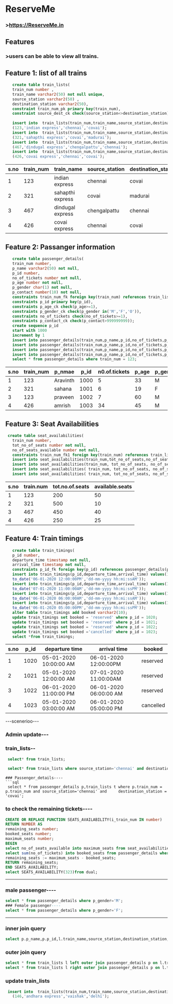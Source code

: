 # ReserveMe
### >https://ReserveMe.in

## Features
  ### >users can be able to view all trains.
## Feature 1: list of all trains

```sql
   create table train_lists(
   train_num number ,
   train_name varchar2(50) not null unique,
   source_station varchar2(50) ,
   destination_station varchar2(50),
   constraint train_num_pk primary key(train_num),
   constraint source_dest_ck check(source_station<>destination_station));
   
   insert into  train_lists(train_num,train_name,source_station,destination_station,class)values
   (123,'indian express','chennai','covai');
   insert into  train_lists(train_num,train_name,source_station,destination_station,class)values
   (321,'sahapthi express','covai','madurai');
   insert into  train_lists(train_num,train_name,source_station,destination_station,class)value
   (467,'dindugal express','chengalpattu','chennai');
   insert into  train_lists(train_num,train_name,source_station,destination_station,class)value
   (426,'covai express','chennai','covai');   
```   
| s.no | train_num | train_name       | source_station | destination_station |
|------|-----------|------------------|----------------|---------------------|
| 1    | 123       | indian express   | chennai        | covai               |
| 2    | 321       | sahapthi express | covai          | madurai             |
| 3    | 467       | dindugal express | chengalpattu   | chennai             |
| 4    | 426       | covai express    | chennai        | covai               |

## Feature 2: Passanger information
```sql
   create table passenger_details(
   train_num number,
   p_name varchar2(50) not null,
   p_id number,
   no_of_tickets number not null,
   p_age number not null,
   p_gender char(1) not null,
   p_contact number(10) not null,
   constraints train_num_fk foreign key(train_num) references train_lists(train_num),
   constraints p_id primary key(p_id),
   constraints p_age_ck check(p_age>=1),
   constraints p_gender_ck check(p_gender in('M','F','O')),
   constraints no_of_tickets check(no_of_tickets>=1),
   constraints p_contact_ck check(p_contact>999999999));
   create sequence p_id
   start with 1000
   increment by 1
   insert into passenger_details(train_num,p_name,p_id,no_of_tickets,p_age,p_gender,p_contact) values (123,'Aravinth',p_id.nextval,5,33,'M',8531946805);
   insert into passenger_details(train_num,p_name,p_id,no_of_tickets,p_age,p_gender,p_contact) values (321,'sahana',p_id.nextval,6,19,'F',9876543210);
   insert into passenger_details(train_num,p_name,p_id,no_of_tickets,p_age,p_gender,p_contact) values (123,'praveen',p_id.nextval,7,60,'M',8765432190);
   insert into passenger_details(train_num,p_name,p_id,no_of_tickets,p_age,p_gender,p_contact) values (426,'amrish',p_id.nextval,34,45,'M',7890654673);
   select * from passenger_details where train_num = 123;
```   
| s.no | train_num | p_nmae   | p_id | n0.of.tickets  | p_age | p_gender | p_contact  |
|------|-----------|----------|------|----------------|-------|----------|------------|
| 1    | 123       | Aravinth | 1000 | 5              | 33    | M        | 8531946805 |
| 2    | 321       | sahana   | 1001 | 6              | 19    | F        | 9876543210 |
| 3    | 123       | praveen  | 1002 | 7              | 60    | M        | 8765432190 |
| 4    | 426       | amrish   | 1003 | 34             | 45    | M        | 7890654673 |

## Feature 3: Seat Availabilities
```sql
 create table seat_availabilities(
   train_num number,
   tot_no_of_seats number not null,
   no_of_seats_available number not null,
   constraints train_num_fk1 foreign key(train_num) references train_lists (train_num));
   insert into seat_availabilities(train_num,tot_no_of_seats,no_of_seats_available) values(123,200,50);
   insert into seat_availabilities(train_num, tot_no_of_seats, no_of_seats_available) values(123,500,10);
   insert into seat_availabilities( train_num, tot_no_of_seats, no_of_seats_available) values( 467,450,50);
   insert into seat_availabilities( train_num, tot_no_of_seats, no_of_seats_available) values( 426,250,25);
```   
| s.no | train.num | tot.no.of.seats | available.seats |
|------|-----------|-----------------|-----------------|
| 1    | 123       | 200             | 50              |
| 2    | 321       | 500             | 10              |
| 3    | 467       | 450             | 40              |
| 4    | 426       | 250             | 25              |
## Feature 4: Train timings
```sql
   create table train_timings(
   p_id number,
   departure_time timestamp not null,
   arrival_time timestamp not null,
   constraints p_id_fk foreign key(p_id) references passenger_details(p_id));
   insert into train_timings(p_id,departure_time,arrival_time) values(1020,to_date('05-01-2020 10:00:00AM','dd-mm-yyyy hh:mi:ssPM'),
   to_date('06-01-2020 12:00:00PM','dd-mm-yyyy hh:mi:ssAM'));
   insert into train_timings(p_id,departure_time,arrival_time) values(1021,to_date('05-01-2020 12:00:00AM','dd-mm-yyyy hh:mi:ssAM'),
   to_date('07-01-2020 11:00:00AM','dd-mm-yyyy hh:mi:ssPM'));
   insert into train_timings(p_id,departure_time,arrival_time) values(1022,to_date('06-01-2020 11:00:00PM','dd-mm-yyyy hh:mi:ssPM'),
   to_date('06-01-2020 06:00:00AM','dd-mm-yyyy hh:mi:ssAM'));
   insert into train_timings(p_id,departure_time,arrival_time) values(1023,to_date('05-01-2020 03:00:00AM','dd-mm-yyyy hh:mi:ssAM'),
   to_date('06-01-2020 05:00:00PM','dd-mm-yyyy hh:mi:ssPM'));
   alter table train_timings add booked varchar2(10);
   update train_timings set booked = 'reserved' where p_id = 1020;
   update train_timings set booked = 'reserved' where p_id = 1021;
   update train_timings set booked = 'reserved' where p_id = 1022;
   update train_timings set booked ='cancelled' where p_id = 1023;
   select *from train_timings;
```
| s.no | p_id | departure time         | arrival time           | booked      |
|------|------|------------------------|------------------------|-------------|
| 1    | 1020 | 05-01-2020 10:00:00 AM | 06-01-2020 12:00:00PM  | reserved    |
| 2    | 1021 | 05-01-2020 12:00:00 AM | 07-01-2020 11:00:00AM  | reserved    |
| 3    | 1022 | 06-01-2020 11:00:00 PM | 06-01-2020 06:00:00 AM | reserved    |
| 4    | 1023 | 05-01-2020 03:00:00 AM | 06-01-2020 05:00:00 PM | cancelled   |


 ---scenerioo---
   ### Admin update---
   ### train_lists--
   ```sql
    select* from train_lists;
    
    select* from train_lists where source_station='chennai' and destination_station = 'covai'; 
   ```
    ### Passenger_details----
    ```sql
     select * from passenger_details p,train_lists t where p.train_num = p.train_num and source_station='chennai' and     destination_station = 'covai';
     

   ### to check the remaining tickets----  
   ```sql
  CREATE OR REPLACE FUNCTION SEATS_AVAILABILITY(i_train_num IN number)
RETURN NUMBER AS 
remaining_seats number;
booked_seats number;
maximum_seats number;
BEGIN
select no_of_seats_available into maximum_seats from seat_availabilities where train_num=i_train_num;
select sum(no_of_tickets) into booked_seats from passenger_details where train_num=i_train_num;
remaining_seats := maximum_seats - booked_seats;
  RETURN remaining_seats;
END SEATS_AVAILABILITY;
select SEATS_AVAILABILITY(323)from dual;
```
-----------------------------------------------------------------------------
### male passenger----
```sql
select * from passenger_details where p_gender='M';
### Female passenger----
select * from passenger_details where p_gender='F';
```
------------------------------------------------------------------------------

### inner join query
```sql
select p.p_name,p.p_id,l.train_name,source_station,destination_station,p_gender from train_lists l,passenger_details p where l.train_num=p.train_num;
```
### outer join query
```sql
select * from train_lists l left outer join passenger_details p on l.train_num=p.train_num;
select * from train_lists l right outer join passenger_details p on l.train_num=p.train_num;
```
### update train_lists
```sql
 insert into  train_lists(train_num,train_name,source_station,destination_station,class)values
   (146,'andhara express','vaishak','delhi');
```   
